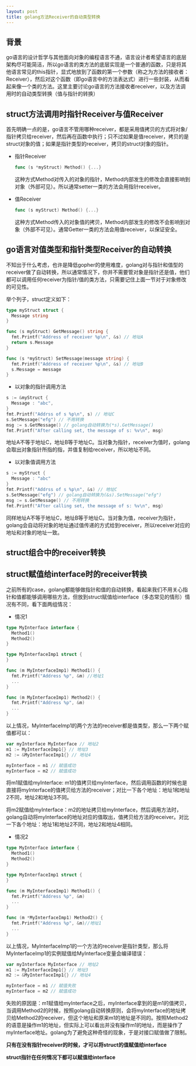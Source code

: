 ```yaml
---
layout: post
title: golang方法Receiver的自动类型转换
---
```


## 背景

go语言的设计哲学与其他面向对象的编程语言不通，语言设计者希望语言的底层架构尽可能简洁，所以go语言的类方法的底层实现是一个普通的函数，只是将其他语言常见的this指针，显式地放到了函数的第一个参数（称之为方法的接收者：Receiver），然后对这个函数（即go语言中的方法表达式）进行一些封装，从而看起来像一个类的方法。这里主要讨论go语言的方法接收者receiver，以及方法调用时的自动类型转换（值与指针的转换）



## struct方法调用时指针Receiver与值Receiver

首先明确一点的是，go语言不管用哪种receiver，都是采用值拷贝的方式将对象/指针拷贝给receiver，然后再在函数中执行；只不过如果是值receiver，拷贝的是struct对象的值；如果是指针类型的receiver，拷贝的struct对象的指针。

- 指针Receiver

  ```go
  func (s *myStruct) Method() {...}
  ```

  这种方式Method对传入的对象的指针，Method内部发生的修改会直接影响到对象（外部可见）。所以通常setter一类的方法会用指针receiver。

- 值Receiver

  ```go
  func (s myStruct) Method() {...}
  ```

  这种方式Method传入的对象值的拷贝，Method内部发生的修改不会影响到对象（外部不可见）。通常Getter一类的方法会用值receiver，以保证安全。



## go语言对值类型和指针类型Receiver的自动转换

不知出于什么考虑，也许是降低gopher的使用难度，golang对与指针和值型的receiver做了自动转换，所以通常情况下，你并不需要管对象是指针还是值，他们都可以调用任何receiver为指针/值的类方法，只需要记住上面一节对于对象修改的可见性。

举个列子，struct定义如下：

``` go
type myStruct struct {
  Message string
}

func (s myStruct) GetMessage() string {
  fmt.Printf("Address of receiver %p\n", &s) // 地址A
  return s.Message
}

func (s *myStruct) SetMessage(message string) {
  fmt.Printf("Address of receiver %p\n", &s) // 地址B
  s.Message = message
}
```

- 以对象的指针调用方法

``` go
s := &myStruct {
  Message : "abc",
}
fmt.Printf("Addrss of s %p\n", s) // 地址C
s.SetMessage("efg") // 不用转换
msg := s.GetMessage() // golang自动转换为(*s).GetMessage()
fmt.Printf("After calling set, the message of s: %v\n", msg)

```

地址A不等于地址C，地址B等于地址C。当对象为指针，receiver为值时，golang会取出对象指针所指的指，并值复制给receiver，所以地址不同。

- 以对象值调用方法

```go
s := myStruct {
  Message : "abc"
}
fmt.Printf("Addrss of s %p\n", &s) // 地址C
s.SetMessage("efg") // golang自动转换为(&s).SetMessage("efg")
msg := s.GetMessage() // 不用转换
fmt.Printf("After calling set, the message of s: %v\n", msg)
```

同样地址A不等于地址C，地址B等于地址C。当对象为值，receiver为指针，golang会自动将对象的地址通过值传递的方式给到receiver，所以receiver对应的地址和对象的地址一致。



## struct组合中的receiver转换

## struct赋值给interface时的receiver转换

之前所有的case，golang都能够做指针和值的自动转换，看起来我们不用关心指针和值都能够调用哪些方法，但放到struct赋值给interface（多态常见的情形）情况有不同，看下面两组情况：

- 情况1

````go
type MyInterface interface {
  Method1()
  Method2()
}

type MyInterfaceImp1 struct {
}

func (m MyInterfaceImp1) Method1() {
  fmt.Printf("Address %p", &m) //地址1
  ...
}

func (m MyInterfaceImp1) Method2() {
  fmt.Printf("Address %p", &m)
  ...
}
````

以上情况，MyInterfaceImp1的两个方法的receiver都是值类型，那么一下两个赋值都可以：

```go
var myInterface MyInterface // 地址2
m1 := MyInterfaceImp1{} // 地址3
m2 := &MyInterfaceImp1{} // 地址4

myInterface = m1 // 赋值成功
myInterface = m2 // 赋值成功
```

将m1赋值给myInterface: m1的值拷贝给myInterface，然后调用函数的时候也是直接将myInterface的值拷贝给方法的receiver；对比一下各个地址：地址1和地址2不同，地址2和地址3不同。

将m2赋值给myInterface：m2的地址拷贝给myInterface，然后调用方法时，golang自动将myInterface的地址对应的值取出，值拷贝给方法的receiver。对比一下各个地址：地址1和地址2不同，地址2和地址4相同。

- 情况2

```go
type MyInterface interface {
  Method1()
  Method2()
}

type MyInterfaceImp1 struct {
}

func (m MyInterfaceImp1) Method1() {
  fmt.Printf("Address %p", &m)
  ...
}

func (m *MyInterfaceImp1) Method2() {
  fmt.Printf("Address %p", &m)//地址1
  ...
}
```

以上情况，MyInterfaceImp1的一个方法的receiver是指针类型，那么将MyInterfaceImp1的实例赋值给MyInterface变量会编译错误：

```go
var myInterface MyInterface // 地址2
m1 := MyInterfaceImp1{} // 地址3
m2 := &MyInterfaceImp1{} // 地址4

myInterface = m1 // 赋值失败
myInterface = m2 // 赋值成功
```

失败的原因是：m1赋值给myInterface之后，myInterface拿到的是m1的值拷贝，当调用Method2的时候，按照golang自动转换原则，会将myInterface的地址拷贝给Method2的receiver，但这个地址和原来m1的地址是不同的。按照Method2的语意是操作m1的地址，但实际上可以看出并没有操作m1的地址，而是操作了myInterface地址。golang为了避免这种奇怪的现象，于是对接口赋值做了限制。

**只有在没有指针receiver的时候，才可以将struct的值赋值给interface**

**struct指针在任何情况下都可以赋值给interface**
